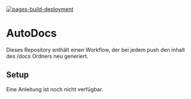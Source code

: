 [![pages-build-deployment](https://github.com/J0J0HA/test/actions/workflows/pages/pages-build-deployment/badge.svg)](https://github.com/J0J0HA/test/actions/workflows/pages/pages-build-deployment)
# AutoDocs
Dieses Repository enthält einen Workflow, der bei jedem push den inhalt des /docs Ordners neu generiert.

## Setup
Eine Anleitung ist noch nicht verfügbar.
